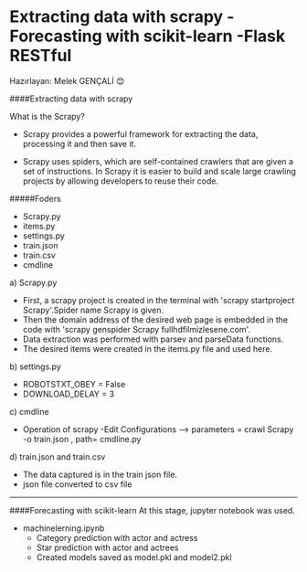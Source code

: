 # Extracting data with scrapy - Forecasting with scikit-learn  -Flask RESTful
Hazırlayan: Melek GENÇALİ :blush:


####Extracting data with scrapy 

What is the Scrapy?

- Scrapy provides a powerful framework for extracting the data, processing it and then save it.

- Scrapy uses spiders, which are self-contained crawlers that are given a set of instructions.
In Scrapy it is easier to build and scale large crawling projects by allowing developers to reuse their code.

#####Foders
  - Scrapy.py
  - items.py
  - settings.py
  - train.json
  - train.csv
  - cmdline
  
a) Scrapy.py
- First, a scrapy project is created in the terminal with 'scrapy startproject Scrapy'.Spider name Scrapy is given.
- Then the domain address of the desired web page is embedded in the code with 'scrapy genspider Scrapy fullhdfilmizlesene.com'.
- Data extraction was performed with parsev and parseData functions.
- The desired items were created in the items.py file and used here.

b) settings.py
- ROBOTSTXT_OBEY = False
- DOWNLOAD_DELAY = 3

c) cmdline
- Operation of scrapy
-Edit Configurations --> parameters = crawl Scrapy -o train.json , path= cmdline.py


d) train.json and train.csv
- The data captured is in the train json file.
- json file converted to csv file
-------------------------------

####Forecasting with scikit-learn 
At this stage, jupyter notebook was used.
- machinelerning.ipynb
  - Category prediction with actor and actress
  - Star prediction with actor and actrees
  - Created models saved as model.pkl and model2.pkl

